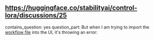 ## https://huggingface.co/stabilityai/control-lora/discussions/25

contains_question: yes
question_part: But when I am trying to import the [workflow file](https://huggingface.co/stabilityai/control-lora/blob/main/comfy-control-LoRA-workflows/control-lora-canny-basic_example.json) into the UI, it's throwing an error: 